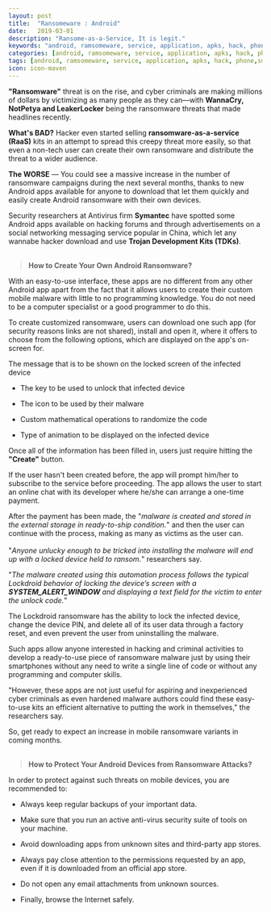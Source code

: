 ```yaml
---
layout: post
title:  "Ransomeware : Android"
date:   2019-03-01
description: "Ransome-as-a-Service, It is legit."
keywords: "android, ramsomeware, service, application, apks, hack, phone,smartphone"
categories: [android, ramsomeware, service, application, apks, hack, phone,smartphone]
tags: [android, ramsomeware, service, application, apks, hack, phone,smartphone]
icon: icon-maven
---
```


**"Ransomware"** threat is on the rise, and cyber criminals are making millions of dollars by victimizing as many people as they can—with **WannaCry, NotPetya and LeakerLocker** being the ransomware threats that made headlines recently.

**What's BAD?** Hacker even started selling **ransomware-as-a-service (RaaS)** kits in an attempt to spread this creepy threat more easily, so that even a non-tech user can create their own ransomware and distribute the threat to a wider audience.

**The WORSE** — You could see a massive increase in the number of ransomware campaigns during the next several months, thanks to new Android apps available for anyone to download that let them quickly and easily create Android ransomware with their own devices.

Security researchers at Antivirus firm **Symantec** have spotted some Android apps available on hacking forums and through advertisements on a social networking messaging service popular in China, which let any wannabe hacker download and use **Trojan Development Kits (TDKs)**.
<br>
<br>
> **How to Create Your Own Android Ransomware?**

With an easy-to-use interface, these apps are no different from any other Android app apart from the fact that it allows users to create their custom mobile malware with little to no programming knowledge. You do not need to be a computer specialist or a good programmer to do this. 

To create customized ransomware, users can download one such app (for security reasons links are not shared), install and open it, where it offers to choose from the following options, which are displayed on the app's on-screen for.

The message that is to be shown on the locked screen of the infected device

-	The key to be used to unlock that infected device

-	The icon to be used by their malware

-	Custom mathematical operations to randomize the code

-	Type of animation to be displayed on the infected device

Once all of the information has been filled in, users just require hitting the **"Create"** button.

If the user hasn't been created before, the app will prompt him/her to subscribe to the service before proceeding. The app allows the user to start an online chat with its developer where he/she can arrange a one-time payment.

After the payment has been made, the "_malware is created and stored in the external storage in ready-to-ship condition._" and then the user can continue with the process, making as many as victims as the user can.
<br><br>
"_Anyone unlucky enough to be tricked into installing the malware will end up with a locked device held to ransom._" researchers say. 

"_The malware created using this automation process follows the typical Lockdroid behavior of locking the device’s screen with a **SYSTEM_ALERT_WINDOW** and displaying a text field for the victim to enter the unlock code._"

The Lockdroid ransomware has the ability to lock the infected device, change the device PIN, and delete all of its user data through a factory reset, and even prevent the user from uninstalling the malware.

Such apps allow anyone interested in hacking and criminal activities to develop a ready-to-use piece of ransomware malware just by using their smartphones without any need to write a single line of code or without any programming and computer skills.

"However, these apps are not just useful for aspiring and inexperienced cyber criminals as even hardened malware authors could find these easy-to-use kits an efficient alternative to putting the work in themselves," the researchers say.

So, get ready to expect an increase in mobile ransomware variants in coming months. <br><br>

> **How to Protect Your Android Devices from Ransomware Attacks?**

In order to protect against such threats on mobile devices, you are recommended to:

-	Always keep regular backups of your important data.

-	Make sure that you run an active anti-virus security suite of tools on your machine.

-	Avoid downloading apps from unknown sites and third-party app stores.

-	Always pay close attention to the permissions requested by an app, even if it is downloaded from an official app store.

-	Do not open any email attachments from unknown sources.

-	Finally, browse the Internet safely.

